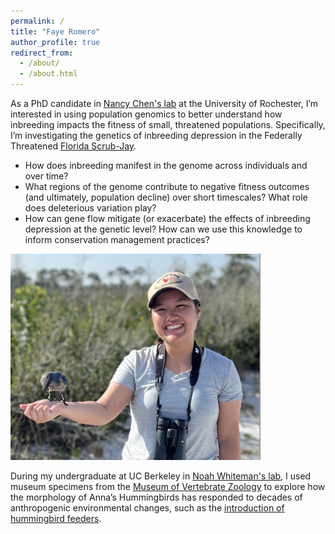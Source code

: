 ```yaml
---
permalink: /
title: "Faye Romero"
author_profile: true
redirect_from: 
  - /about/
  - /about.html
---
```


As a PhD candidate in [Nancy Chen's lab](https://popgenchenlab.github.io/) at the University of Rochester, I’m interested in using population genomics to better understand how inbreeding impacts the fitness of small, threatened populations. Specifically, I’m investigating the genetics of inbreeding depression in the Federally Threatened [Florida Scrub-Jay](https://www.archbold-station.org/projects/long-term-florida-scrub-jay-project).
- How does inbreeding manifest in the genome across individuals and over time?
- What regions of the genome contribute to negative fitness outcomes (and ultimately, population decline) over short timescales? What role does deleterious variation play?
- How can gene flow mitigate (or exacerbate) the effects of inbreeding depression at the genetic level? How can we use this knowledge to inform conservation management practices?  
  
<img src="/images/Romero_Pic.png" alt="Faye feeding a peanut to a Florida Scrub-Jay" width="400"/>
  
During my undergraduate at UC Berkeley in [Noah Whiteman's lab](http://www.noahwhiteman.org/), I used museum specimens from the [Museum of Vertebrate Zoology](https://mvz.berkeley.edu/) to explore how the morphology of Anna’s Hummingbirds has responded to decades of anthropogenic environmental changes, such as the [introduction of hummingbird feeders](https://onlinelibrary.wiley.com/doi/full/10.1111/gcb.70237).